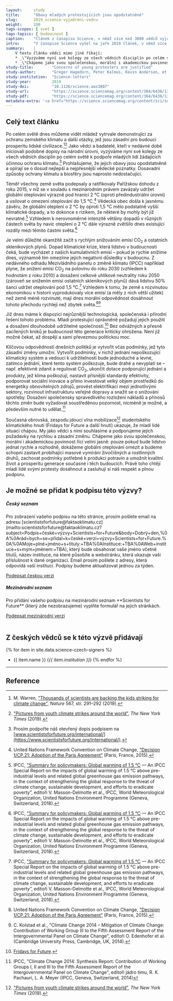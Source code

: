 ```yaml
---
layout:     study
title:      "Obavy mladých protestujících jsou opodstatněné"
slug:       2019_science-vyjadreni-vedcu
weight:     100
tags-scopes: [ svet ]
tags-topics: [ budoucnost ]
caption:    "Článek z časopisu Science, v němž více než 3000 vědců vyjádřilo podporu hnutím za záchranu klimatu."
intro:      "V časopise Science vyšel na jaře 2019 článek, v němž více než 3000 světových vědců a akademiků vyjádřilo podporu hnutím za záchranu klimatu. Samotný text článku je krátký, ale jeho příloha obsahuje 51 stran plných podpisů vědců z celého světa."
summary:    |
    V textu článku vědci mimo jiné říkají:
    * _\"Vyzýváme nyní své kolegy ze všech vědních disciplín po celém světě k podpoře mladých lidí žádajících účinnou ochranu klimatu. Prohlašujeme, že jejich obavy jsou opodstatněné a opírají se o dosud nejlepší a nejpřesnější vědecké poznatky. Dosavadní způsoby ochrany klimatu a biosféry jsou naprosto nedostačující.\"_
    * _\"Chápeme jako svou společenskou, morální i akademickou povinnost říci velmi jasně: pouze pokud bude lidstvo jednat rychle a rozhodně, dokážeme globální oteplování omezit a budeme schopni zastavit probíhající masové vymírání živočišných a rostlinných druhů, zachovat podmínky potřebné k produkci potravin a umožnit kvalitní život a prosperitu generace současné i těch budoucích. Právě toho chtějí mladí lidé svými protesty dosáhnout a zasluhují si náš respekt a plnou podporu.\"_
study-title:        "Concerns of young protesters are justified"
study-author:       "Gregor Hagedorn, Peter Kalmus, Kevin Anderson, et al."
study-institution:  "Science-letters"
study-year:         2019
study-doi:          "10.1126/science.aax3807"
study-url:          "https://science.sciencemag.org/content/364/6436/139.2"
study-pdf:          "https://science.sciencemag.org/content/364/6436/139.2.full.pdf"
metadata-extra: '<a href="https://science.sciencemag.org/content/sci/suppl/2019/04/10/364.6436.139-b.DC1/aax3807-Hagedorn-SM.pdf" id="study-link-3" class="btn btn-secondary">Příloha s podpisy (PDF)</a>'
---
```

## Celý text článku

Po celém světě dnes můžeme vidět mládež vytrvale demonstrující za ochranu zemského klimatu a další otázky, jež jsou zásadní pro budoucí prosperitu lidské civilizace.[^1][^2] Jako vědci a badatelé, kteří v nedávné době iniciovali podobné dopisy na národní úrovni, vyzýváme nyní své kolegy ze všech vědních disciplín po celém světě k podpoře mladých lidí žádajících účinnou ochranu klimatu.[^3] Prohlašujeme, že jejich obavy jsou opodstatněné a opírají se o dosud nejlepší a nejpřesnější vědecké poznatky. Dosavadní způsoby ochrany klimatu a biosféry jsou naprosto nedostačující.

Téměř všechny země světa podepsaly a ratifikovaly Pařížskou dohodu z roku 2015, v níž se v souladu s mezinárodním právem zavázaly udržet globální oteplování výrazně pod hranicí 2 °C (oproti předindustriální úrovni) a usilovat o omezení oteplování do 1,5 °C.[^4] Vědecká obec došla k jasnému závěru, že globální oteplení o 2 °C by oproti 1,5 °C mělo podstatně vyšší klimatické dopady, a to dokonce s rizikem, že některé by mohly být již nevratné.[^5] Vzhledem k nerovnoměrné intenzitě většiny dopadů v různých částech světa by navíc oteplení o 2 °C dále výrazně zvětšilo dnes existující rozdíly mezi těmito částmi světa.[^5]

Je velmi důležité okamžitě začít s rychlým snižováním emisí CO<sub>2</sub> a ostatních skleníkových plynů. Dopad klimatické krize, která lidstvo v budoucnosti čeká, bude vycházet z našich kumulativních emisí – pokud je rychle snížíme dnes, významně tím omezíme jejich negativní důsledky v budoucnu. Z nedávného odhadu Mezivládního panelu o změně klimatu (IPCC) například plyne, že snížení emisí CO<sub>2</sub> na polovinu do roku 2030 (vzhledem k hodnotám z roku 2010) a dosažení celkové uhlíkové neutrality roku 2050 (zároveň se snížením emisí ostatních skleníkových plynů) dává lidstvu 50% šanci udržet oteplování pod 1,5 °C.[^5] Vzhledem k tomu, že země s rozvinutou ekonomikou v historii vyprodukovaly více emisí (a měly z nich větší užitek) než země méně rozvinuté, mají dnes morální odpovědnost dosáhnout tohoto přechodu rychleji než zbytek světa.[^4][^6]

Již dnes máme k dispozici nejrůznější technologická, společenská i přírodní řešení tohoto problému. Mladí protestující oprávněně požadují jejich použití a dosažení dlouhodobě udržitelné společnosti.[^7] Bez odvážných a přesně zacílených kroků je budoucnost této generace kriticky ohrožena. Není již možné čekat, až dospějí a sami převezmou politickou moc.

Klíčovou odpovědností dnešních politiků je vytvořit včas podmínky, jež tyto zásadní změny umožní. Vytvořit podmínky, v nichž jednání nepoškozující klimatický systém a vedoucí k udržitelnosti bude jednoduché a levné, zatímco jednání, které tento systém poškozuje, bude drahé a nevyplatí se – např. efektivně zdanit a regulovat CO<sub>2</sub>, ukončit dotace podporující jednání a produkty, jež klima poškozují, nastavit přísnější standardy efektivity, podporovat sociální inovace a přímo investovat velký objem prostředků do energetiky obnovitelných zdrojů, provést elektrifikaci mezi jednotlivými sektory, rozvinout infrastrukturu veřejné dopravy a snažit se o snižování spotřeby. Dosažení společensky spravedlivého rozložení nákladů a přínosů těchto změn bude vyžadovat soustředěnou pozornost, nicméně je možné, a především nutné to udělat.[^8]

Současná obrovská, zespodu jdoucí vlna mobilizace[^2] studentského klimatického hnutí (Fridays for Future a další hnutí) ukazuje, že mladí lidé situaci chápou. My jako vědci s nimi souhlasíme a podporujeme jejich požadavky na rychlou a zásadní změnu. Chápeme jako svou společenskou, morální i akademickou povinnost říci velmi jasně: pouze pokud bude lidstvo jednat rychle a rozhodně, dokážeme globální oteplování omezit a budeme schopni zastavit probíhající masové vymírání živočišných a rostlinných druhů, zachovat podmínky potřebné k produkci potravin a umožnit kvalitní život a prosperitu generace současné i těch budoucích. Právě toho chtějí mladí lidé svými protesty dosáhnout a zasluhují si náš respekt a plnou podporu.

## Je možné se přidat k podpisu této výzvy?

<div class="row justify-content-md-center">
    <div class="col-12 col-sm-6">
        <div class="card preview-card">
            <div class="card-body">
                <h5>Český seznam</h5>
                <p class="card-text" markdown="1">Pro zobrazení vašeho podpisu na této stránce, prosím pošlete email na adresu [scientistsforfuture@faktaoklimatu.cz](mailto:scientistsforfuture@faktaoklimatu.cz?subject=Podpis+české+výzvy+Scientists+for+Future&body=Dobrý+den,%0A%0Arád+bych+se+přidal+k+české+verzi+výzvy+Scientists+for+Future.%0A%0AMoje+plné+jméno+s+tituly:+TBA%0AInstituce:+TBA%0AWeb+instituce+s+mým+jménem:+TBA), který bude obsahovat vaše jméno včetně titulů, název instituce, na které působíte a webstránku, která ukazuje vaši příslušnost k dané organizaci. Email prosím pošlete z adresy, která odpovídá vaší instituci. Podpisy budeme aktualizovat jednou za týden.</p>
                <a class="btn btn-primary btn-block" href="mailto:scientistsforfuture@faktaoklimatu.cz?subject=Podpis+české+výzvy+Scientists+for+Future&body=Dobrý+den,%0A%0Arád+bych+se+přidal+k+české+verzi+výzvy+Scientists+for+Future.%0A%0AMoje+plné+jméno+s+tituly:+TBA%0AInstituce:+TBA%0AWeb+instituce+s+mým+jménem:+TBA"><i class="fas fa-fw fa-map-marker-alt"></i> Podepsat českou verzi</a>
            </div>
        </div>
    </div>
    <div class="col-12 col-sm-6">
        <div class="card preview-card">
            <div class="card-body">
                <h5>Mezinárodní seznam</h5>
                <p class="card-text" markdown="1">Pro přidání vašeho podpisu na mezinárodní seznam **Scientists for Future** (který zde nezobrazujeme) vyplňte formulář na jejich stránkách.</p>
                <a class="btn btn-primary btn-block" href="https://www.scientistsforfuture.org/international"><i class="fas fa-fw fa-globe"></i> Podepsat mezinárodní verzi</a>
            </div>
        </div>
    </div>
</div>
<br/>

## Z českých vědců se k této výzvě přidávají

{% for item in site.data.science-czech-signers %}
* {{ item.name }} (_{{ item.institution }}_)
{% endfor %}

---

## Reference

[^1]: M. Warren, ["Thousands of scientists are backing the kids striking for climate change"](https://www.nature.com/articles/d41586-019-00861-z), _Nature_ 567, str. 291–292 (2019).
[^2]: ["Pictures from youth climate strikes around the world”](https://www.nytimes.com/2019/03/15/climate/climate-school-strikes.html), _The New York Times_ (2019).
[^3]: Prosím podpořte náš otevřený dopis podpisem na [www.scientistsforfuture.org/international/](https://www.scientistsforfuture.org/international/).
[^4]: United Nations Framework Convention on Climate Change, ["Decision 1/CP.21: Adoption of the Paris Agreement”](https://unfccc.int/files/essential_background/convention/application/pdf/english_paris_agreement.pdf) (Paris, France, 2015).
[^5]: IPCC, ["Summary for policymakers: Global warming of 1.5 °C](https://www.ipcc.ch/report/sr15) — An IPCC Special Report on the impacts of global warming of 1.5 °C above pre-industrial levels and related global greenhouse gas emission pathways, in the context of strengthening the global response to the threat of climate change, sustainable development, and efforts to eradicate poverty”, editoři V. Masson-Delmotte et al., IPCC, World Meteorological Organization, United Nations Environment Programme (Geneva, Switzerland, 2018).
[^6]: C. Kolstad et al., "Climate Change 2014 – Mitigation of Climate Change: Contribution of Working Group III to the Fifth Assessment Report of the Intergovernmental Panel on Climate Change", editoři O. Edenhofer et al. (Cambridge University Press, Cambridge, UK, 2014).
[^7]: [Fridays for Future](https://www.fridaysforfuture.org).
[^8]: IPCC, "Climate Change 2014: Synthesis Report: Contribution of Working Groups I, II and III to the Fifth Assessment Report of the Intergovernmental Panel on Climate Change", editoři jádro tímu, R. K. Pachauri, L. A. Meyer (IPCC, Geneva, Switzerland, 2014)
